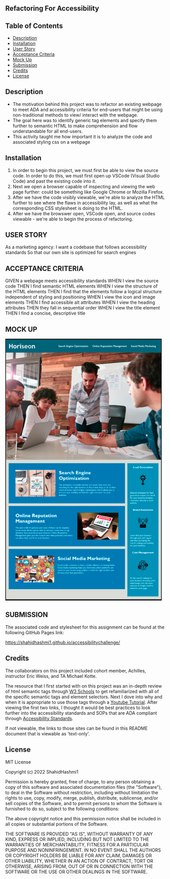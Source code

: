 # <Refactoring-For-Accessibility>

## Refactoring For Accessibility

## Table of Contents
- [Description](#description)
- [Installation](#installation)
- [User Story](#user-story)
- [Acceptance Criteria](#acceptance-criteria)
- [Mock Up](#mock-up)
- [Submission](#submission)
- [Credits](#credits)
- [License](#license)

## Description

<ul>
<li>
The motivation behind this project was to refactor an existing webpage to meet ADA and accessibility criteria for end-users that might be using non-traditional methods to view/ interact with the webpage. 
</li>
<li>
The goal here was to identify generic tag elements and specify them further to semantic HTML to make comprehension and flow understandable for all end-users.
</li>
<li>
This activity taught me how important it is to analyze the code and associated styling css on a webpage
</li>
</ul>

## Installation

<ol>
<li>
In order to begin this project, we must first be able to view the source code. In order to do this, we must first open up VSCode (Visual Studio Code) and past the existing code into it.
</li>
<li>
Next we open a browser capable of inspecting and viewing the web page further: could be something like Google Chrome or Mozilla Firefox.
</li>
<li>
After we have the code visibly viewable, we're able to analyze the HTML further to see where the flaws in accessibility lay, as well as what the corresponding CSS stylesheet is doing to the HTML.
</li>
<li>
After we have the browswer open, VSCode open, and source codes viewable - we're able to begin the process of refactoring.
</li>
</ol>

## USER STORY
As a marketing agency:
I want a codebase that follows accessibility standards
So that our own site is optimized for search engines

 ## ACCEPTANCE CRITERIA 
GIVEN a webpage meets accessibility standards
WHEN I view the source code
THEN I find semantic HTML elements
WHEN I view the structure of the HTML elements
THEN I find that the elements follow a logical structure independent of styling and positioning
WHEN I view the icon and image elements
THEN I find accessible alt attributes
WHEN I view the heading attributes
THEN they fall in sequential order
WHEN I view the title element
THEN I find a concise, descriptive title

## MOCK UP

![alt text](./assets/images/mock%20up%20img.png)

## SUBMISSION
The associated code and stylesheet for this assignment can be found at the following GitHub Pages link:

https://shahidhashmi1.github.io/accessibilitychallenge/

## Credits

The collaborators on this project included cohort member, Achilles, instructor Eric Weiss, and TA Michael Kotte. 

The resource that I first started with on this project was an in-depth review of html semantic tags through [W3 Schools][1] to get refamiliarized with all of the specific semantic tags and element selectors. Next I dove into why and when it is appropriate to use those tags through a [Youtube Tutorial][2]. After viewing the first two links, I thought it would be best practices to look further into the accessibility standards and SOPs that are ADA compliant through [Accessibility Standards][3]. 

If not viewable, the links to those sites can be found in this README document that is viewable as 'text-only'. 

[1]:https://www.w3schools.com/html/html5_semantic_elements.asp "W3 Schools"
[2]:https://www.youtube.com/watch?v=ZThq93Yuwd0 "Youtube Tutorial"
[3]:https://webaim.org/blog/web-accessibility-and-seo/ "Accessibility Standards"

## License

MIT License

Copyright (c) 2022 ShahidHashmi1

Permission is hereby granted, free of charge, to any person obtaining a copy
of this software and associated documentation files (the "Software"), to deal
in the Software without restriction, including without limitation the rights
to use, copy, modify, merge, publish, distribute, sublicense, and/or sell
copies of the Software, and to permit persons to whom the Software is
furnished to do so, subject to the following conditions:

The above copyright notice and this permission notice shall be included in all
copies or substantial portions of the Software.

THE SOFTWARE IS PROVIDED "AS IS", WITHOUT WARRANTY OF ANY KIND, EXPRESS OR
IMPLIED, INCLUDING BUT NOT LIMITED TO THE WARRANTIES OF MERCHANTABILITY,
FITNESS FOR A PARTICULAR PURPOSE AND NONINFRINGEMENT. IN NO EVENT SHALL THE
AUTHORS OR COPYRIGHT HOLDERS BE LIABLE FOR ANY CLAIM, DAMAGES OR OTHER
LIABILITY, WHETHER IN AN ACTION OF CONTRACT, TORT OR OTHERWISE, ARISING FROM,
OUT OF OR IN CONNECTION WITH THE SOFTWARE OR THE USE OR OTHER DEALINGS IN THE
SOFTWARE. 